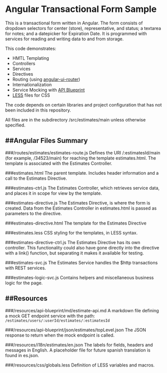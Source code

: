 Angular Transactional Form Sample
=========
This is a transactional form written in Angular.  The form consists of dropdown selectors for center (store), representative, and status; a textarea for notes; and a datepicker for Expiration Date.  It is programmed with services for reading and writing data to and from storage.

This code demonstrates:

* HMTL Templating
* Controllers
* Services
* Directives
* Routing (using [angular-ui-router](https://github.com/angular-ui/ui-router))
* Internationalization
* Service Mocking with [API Blueprint](https://apiblueprint.org/)
* [LESS](http://lesscss.org/) files for CSS

The code depends on certain libraries and project configuration that has not been included in this repository.

All files are in the subdirectory /src/estimates/main unless otherwise specified.

##Angular Files Summary
------------------------

###/routes/estimates/estimates-route.js
Defines the URI /:estimatesId/main (for example, /34523/main) for reaching the template estimates.html.  The template is associated with the Estimates Controller.

###estimates.html
The parent template.  Includes header information and a call to the Estimates Directive.

###estimates-ctrl.js
The Estimates Controller, which retrieves service data, and places it in scope for view by the template.

###estimates-directive.js
The Estimates Directive, is where the form is created.  Data from the Estimates Controller in estimates.html is passed as parameters to the directive.

###estimates-directive.html
The template for the Estimates Directive

###estimates.less
CSS styling for the templates, in LESS syntax.

###estimates-directive-ctrl.js
The Estimates Directive has its own controller.  This functionality could also have gone directly into the directive with a link() function, but separating it makes it available for testing.

###estimates-svc.js
The Estimates Service handles the $http transactions with REST services.

###estimates-logic-svc.js
Contains helpers and miscellaneous business logic for the page.

##Resources
-----
###/resources/api-blueprint/md/estimate-api.md
A markdown file defining a mock GET endpoint service with the path:
`
	/estimates/users/:userId/estimates/:estimatesId  
`

###/resources/api-blueprint/json/estimates/topLevel.json
The JSON response to return when the mock endpoint is called.

###/resources/i18n/estimates/en.json
The labels for fields, headers and messages in English.  A placeholder file for future spanish translation is found in es.json.

###/resources/css/globals.less
Definition of LESS variables and macros.
